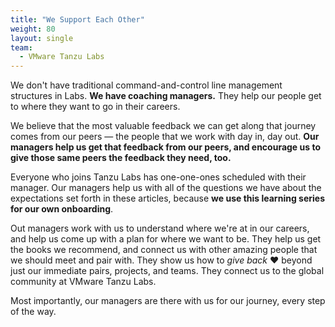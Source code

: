 ```yaml
---
title: "We Support Each Other"
weight: 80
layout: single
team:
  - VMware Tanzu Labs
---
```


We don't have traditional command-and-control line management structures in Labs. **We have coaching managers.** They help our people get to where they want to go in their careers. 

We believe that the most valuable feedback we can get along that journey comes from our peers — the people that we work with day in, day out. **Our managers help us get that feedback from our peers, and encourage us to give those same peers the feedback they need, too.**

Everyone who joins Tanzu Labs has one-one-ones scheduled with their manager. Our managers help us with all of the questions we have about the expectations set forth in these articles, because **we use this learning series for our own onboarding**. 

Out managers work with us to understand where we're at in our careers, and help us come up with a plan for where we want to be. They help us get the books we recommend, and connect us with other amazing people that we should meet and pair with. They show us how to _give back_ ❤️ beyond just our immediate pairs, projects, and teams. They connect us to the global community at VMware Tanzu Labs.  

Most importantly, our managers are there with us for our journey, every step of the way. 